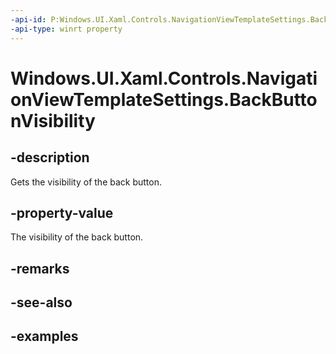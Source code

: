 ```yaml
---
-api-id: P:Windows.UI.Xaml.Controls.NavigationViewTemplateSettings.BackButtonVisibility
-api-type: winrt property
---
```


<!-- Property syntax.
public Visibility BackButtonVisibility { get; }
-->

# Windows.UI.Xaml.Controls.NavigationViewTemplateSettings.BackButtonVisibility

## -description

Gets the visibility of the back button.

## -property-value

The visibility of the back button.

## -remarks

## -see-also

## -examples

